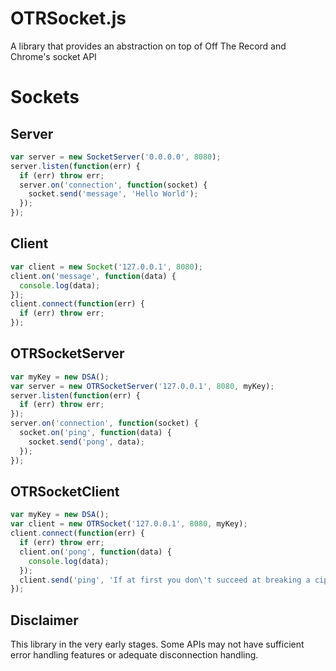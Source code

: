 OTRSocket.js
===

A library that provides an abstraction on top of Off The Record and Chrome's socket API

Sockets
===

Server
---

```javascript
var server = new SocketServer('0.0.0.0', 8080);
server.listen(function(err) {
  if (err) throw err;
  server.on('connection', function(socket) {
    socket.send('message', 'Hello World');
  });
});
```

Client
---
```javascript
var client = new Socket('127.0.0.1', 8080);
client.on('message', function(data) {
  console.log(data);
});
client.connect(function(err) {
  if (err) throw err;
});
```

OTRSocketServer
---
```javascript
var myKey = new DSA();
var server = new OTRSocketServer('127.0.0.1', 8080, myKey);
server.listen(function(err) {
  if (err) throw err;
});
server.on('connection', function(socket) {
  socket.on('ping', function(data) {
    socket.send('pong', data);
  });
});
```

OTRSocketClient
---
```javascript
var myKey = new DSA();
var client = new OTRSocket('127.0.0.1', 8080, myKey);
client.connect(function(err) {
  if (err) throw err;
  client.on('pong', function(data) {
    console.log(data);
  });
  client.send('ping', 'If at first you don\'t succeed at breaking a cipher, you\'re not Bruce Schneier.');
});
```

Disclaimer
---
This library in the very early stages. Some APIs may not have sufficient error handling features or adequate disconnection handling.
